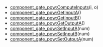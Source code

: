 - [component_gate_pow:ComputeInputs](nil)(i, o)
- [component_gate_pow:GetInputA](nil)()
- [component_gate_pow:GetInputB](nil)()
- [component_gate_pow:GetOutputA](nil)()
- [component_gate_pow:SetInputA](nil)(num)
- [component_gate_pow:SetInputB](nil)(num)
- [component_gate_pow:SetOutputA](nil)(num)